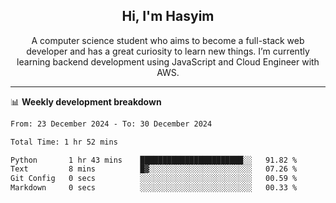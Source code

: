 <h2 align="center">Hi, I'm Hasyim</h2>

<p align="center">A computer science student who aims to become a full-stack web developer and has a great curiosity to learn new things. I’m currently learning backend development using JavaScript and Cloud Engineer with AWS.</p>

---

📊 **Weekly development breakdown**

<!--START_SECTION:waka-->

```txt
From: 23 December 2024 - To: 30 December 2024

Total Time: 1 hr 52 mins

Python       1 hr 43 mins    ███████████████████████░░   91.82 %
Text         8 mins          █▓░░░░░░░░░░░░░░░░░░░░░░░   07.26 %
Git Config   0 secs          ░░░░░░░░░░░░░░░░░░░░░░░░░   00.59 %
Markdown     0 secs          ░░░░░░░░░░░░░░░░░░░░░░░░░   00.33 %
```

<!--END_SECTION:waka-->

<!-- - You can reach me on **hasyim11c@gmail.com** -->
